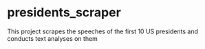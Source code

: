 # presidents_scraper
This project scrapes the speeches of the first 10 US presidents and conducts text analyses on them
